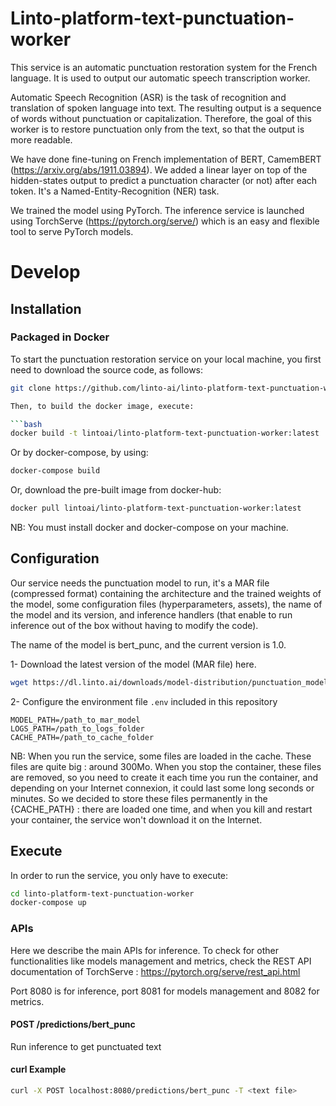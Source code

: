 # Linto-platform-text-punctuation-worker

This service is an automatic punctuation restoration system for the French language. It is used to output our automatic speech transcription worker.

Automatic Speech Recognition (ASR) is the task of recognition and translation of spoken language into text. The resulting output is a sequence of words without punctuation or capitalization. Therefore, the goal of this worker is to restore punctuation only from the text, so that the output is more readable. 

We have done fine-tuning on French implementation of BERT, CamemBERT (https://arxiv.org/abs/1911.03894). We added a linear layer on top of the hidden-states output to predict a punctuation character (or not) after each token. It's a Named-Entity-Recognition (NER) task.

We trained the model using PyTorch.
The inference service is launched using TorchServe (https://pytorch.org/serve/) which is an easy and flexible tool to serve PyTorch models.

# Develop

## Installation

### Packaged in Docker
To start the punctuation restoration service on your local machine, you first need to download the source code, as follows:

```bash
git clone https://github.com/linto-ai/linto-platform-text-punctuation-worker

Then, to build the docker image, execute:

```bash
docker build -t lintoai/linto-platform-text-punctuation-worker:latest .
```

Or by docker-compose, by using:
```bash
docker-compose build
```


Or, download the pre-built image from docker-hub:

```bash
docker pull lintoai/linto-platform-text-punctuation-worker:latest
```

NB: You must install docker and docker-compose on your machine. 

## Configuration

Our service needs the punctuation model to run, it's a MAR file (compressed format) containing the architecture and the trained weights of the model, some configuration files (hyperparameters, assets), the name of the model and its version, and inference handlers (that enable to run inference out of the box without having to modify the code). 

The name of the model is bert_punc, and the current version is 1.0.

1- Download the latest version of the model (MAR file) here.

```bash
wget https://dl.linto.ai/downloads/model-distribution/punctuation_models/fr-FR/bert_punc.mar
```

2- Configure the environment file `.env` included in this repository


    MODEL_PATH=/path_to_mar_model
    LOGS_PATH=/path_to_logs_folder
    CACHE_PATH=/path_to_cache_folder

NB: When you run the service, some files are loaded in the cache. These files are quite big : around 300Mo. When you stop the container, these files are removed, so you need to create it each time you run the container, and depending on your Internet connexion, it could last some long seconds or minutes. So we decided to store these files permanently in the {CACHE_PATH} : there are loaded one time, and when you kill and restart your container, the service won't download it on the Internet.

## Execute

In order to run the service, you only have to execute:

```bash
cd linto-platform-text-punctuation-worker
docker-compose up
```

### APIs

Here we describe the main APIs for inference. To check for other functionalities like models management and metrics, check the REST API documentation of TorchServe : https://pytorch.org/serve/rest_api.html

Port 8080 is for inference, port 8081 for models management and 8082 for metrics.

#### POST /predictions/bert_punc

 Run inference to get punctuated text

#### curl Example

```bash
curl -X POST localhost:8080/predictions/bert_punc -T <text file>
```
